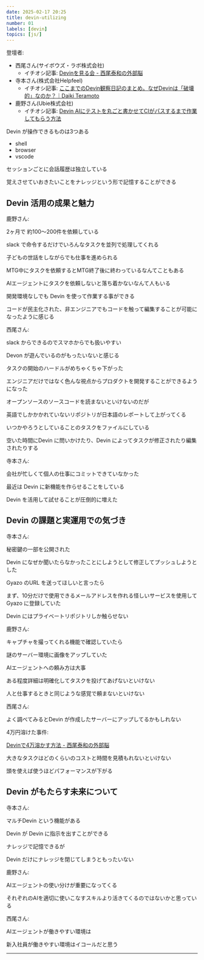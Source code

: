 ```yaml
---
date: 2025-02-17 20:25
title: devin-utilizing
number: 01
labels: [devin]
topics: [js/]
---
```


登壇者:

- 西尾さん(サイボウズ・ラボ株式会社)
  - イチオシ記事:
    [Devinを見る会 - 西尾泰和の外部脳](https://scrapbox.io/nishio/Devin%E3%82%92%E8%A6%8B%E3%82%8B%E4%BC%9A)
- 寺本さん(株式会社Helpfeel)
  - イチオシ記事:
    [ここまでのDevin観察日記のまとめ。なぜDevinは「破壊的」なのか？｜Daiki Teramoto](https://note.com/teramotodaiki/n/n349d1d361804)
- 鹿野さん(Ubie株式会社)
  - イチオシ記事:
    [Devin AIにテストを丸ごと書かせてCIがパスするまで作業してもらう方法](https://zenn.dev/ubie_dev/articles/devin-for-test)

Devin が操作できるものは3つある

- shell
- browser
- vscode

セッションごとに会話履歴は独立している

覚えさせていおきたいことをナレッジという形で記憶することができる

## Devin 活用の成果と魅力

鹿野さん:

2ヶ月で 約100〜200件を依頼している

slack で命令するだけでいろんなタスクを並列で処理してくれる

子どもの世話をしながらでも仕事を進められる

MTG中にタスクを依頼するとMTG終了後に終わっているなんてこともある

AIエージェントにタスクを依頼しないと落ち着かないなんて人もいる

開発環境なしでも Devin を使って作業する事ができる

コードが民主化された、非エンジニアでもコードを触って編集することが可能になったように感じる

西尾さん:

slack からできるのでスマホからでも扱いやすい

Devon が遊んでいるのがもったいないと感じる

タスクの開始のハードルがめちゃくちゃ下がった

エンジニアだけではなく色んな視点からプロダクトを開発することができるようになった

オープンソースのソースコードを読まないといけないのだが

英語でしかかかれていないリポジトリが日本語のレポートして上がってくる

いつかやろうとしていることのタスクをファイルにしている

空いた時間にDevin に問いかけたり、Devin によってタスクが修正されたり編集されたりする

寺本さん:

会社が忙しくて個人の仕事にコミットできていなかった

最近は Devin に新機能を作らせることをしている

Devin を活用して試せることが圧倒的に増えた

## Devin の課題と実運用での気づき

寺本さん:

秘密鍵の一部を公開された

Devin になぜか聞いたらなかったことにしようとして修正してプッシュしようとした

Gyazo のURL を送ってほしいと言ったら

まず、10分だけで使用できるメールアドレスを作れる怪しいサービスを使用してGyazo に登録していた

Devin にはプライベートリポジトリしか触らせない

鹿野さん:

キャプチャを撮ってくれる機能で確認していたら

謎のサーバー環境に画像をアップしていた

AIエージェントへの頼み方は大事

ある程度詳細は明確化してタスクを投げてあげないといけない

人と仕事するときと同じような感覚で頼まないといけない

西尾さん:

よく調べてみるとDevin が作成したサーバーにアップしてるかもしれない

4万円溶けた事件:

[Devinで4万溶かす方法 - 西尾泰和の外部脳](https://scrapbox.io/nishio/Devin%E3%81%A74%E4%B8%87%E6%BA%B6%E3%81%8B%E3%81%99%E6%96%B9%E6%B3%95)

大きなタスクはどのくらいのコストと時間を見積もれないといけない

頭を使えば使うほどパフォーマンスが下がる

## Devin がもたらす未来について

寺本さん:

マルチDevin という機能がある

Devin が Devin に指示を出すことができる

ナレッジで記憶できるが

Devin だけにナレッジを閉じてしまうともったいない

鹿野さん:

AIエージェントの使い分けが重要になってくる

それぞれのAIを適切に使いこなすスキルより活きてくるのではないかと思っている

西尾さん:

AIエージェントが働きやすい環境は

新入社員が働きやすい環境はイコールだと思う

---
